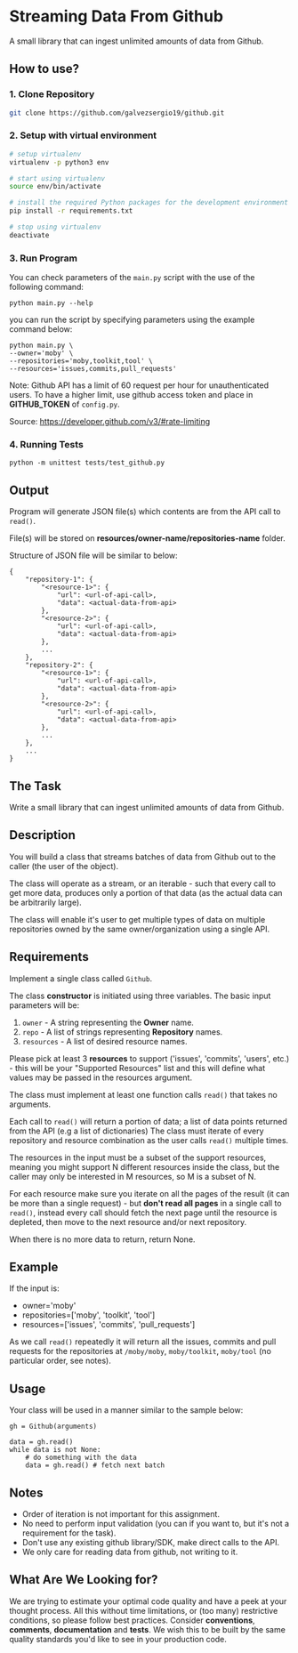 # Streaming Data From Github
A small library that can ingest unlimited amounts of data from Github.

## How to use?

### 1. Clone Repository
```bash
git clone https://github.com/galvezsergio19/github.git
```

### 2. Setup with virtual environment
```bash
# setup virtualenv
virtualenv -p python3 env

# start using virtualenv
source env/bin/activate

# install the required Python packages for the development environment
pip install -r requirements.txt

# stop using virtualenv
deactivate
```

### 3. Run Program

You can check parameters of the `main.py` script with the use of the following command:
```
python main.py --help
```

you can run the script by specifying parameters using the example command below:
```
python main.py \ 
--owner='moby' \
--repositories='moby,toolkit,tool' \
--resources='issues,commits,pull_requests'
```

Note: Github API has a limit of 60 request per hour for unauthenticated users.
To have a higher limit, use github access token and place in **GITHUB_TOKEN** of `config.py`.

Source:
https://developer.github.com/v3/#rate-limiting

### 4. Running Tests
```
python -m unittest tests/test_github.py
```

## Output
Program will generate JSON file(s) which contents are from the API call to `read()`.

File(s) will be stored on **resources/owner-name/repositories-name** folder. 

Structure of JSON file will be similar to below:

```
{
    "repository-1": {
        "<resource-1>": {
            "url": <url-of-api-call>,
            "data": <actual-data-from-api>
        },
        "<resource-2>": {
            "url": <url-of-api-call>,
            "data": <actual-data-from-api>
        },
        ...
    },
    "repository-2": {
        "<resource-1>": {
            "url": <url-of-api-call>,
            "data": <actual-data-from-api>
        },
        "<resource-2>": {
            "url": <url-of-api-call>,
            "data": <actual-data-from-api>
        },
        ...
    },
    ...
}
```


## The Task
Write a small library that can ingest unlimited amounts of data from Github.

## Description
You will build a class that streams batches of data from Github out to the caller (the user of the object). 

The class will operate as a stream, or an iterable - such that every call to get more data, produces only a portion of that data (as the actual data can be arbitrarily large).

The class will enable it's user to get multiple types of data on multiple repositories owned by the same owner/organization using a single API.

## Requirements

Implement a single class called `Github`.

The class **constructor** is initiated using three variables.
The basic input parameters will be:
 1. `owner` - A string representing the **Owner** name.
 2. `repo` - A list of strings representing **Repository** names.
 3. `resources` - A list of desired resource names.
 
Please pick at least 3 **resources** to support ('issues', 'commits', 'users', etc.) - this will be your "Supported Resources" list and this will define what values may be passed in the resources argument.

The class must implement at least one function calls `read()` that takes no arguments.

Each call to `read()` will return a portion of data; a list of data points returned from the API (e.g a list of dictionaries) 
The class must iterate of every repository and resource combination as the user calls `read()` multiple times.

The resources in the input must be a subset of the support resources, meaning you might support N different resources inside the class, but the caller may only be interested in M resources, so M is a subset of N. 

For each resource make sure you iterate on all the pages of the result (it can be more than a single request) - but **don't read all pages** in a single call to `read()`, instead every call should fetch the next page until the resource is depleted, then move to the next resource and/or next repository. 

When there is no more data to return, return None.

## Example 

If the input is:
 - owner='moby'
 - repositories=['moby', 'toolkit', 'tool']
 - resources=['issues', 'commits', 'pull_requests']
 
 As we call `read()` repeatedly it will return all the issues, commits and pull requests for the repositories at `/moby/moby`, `moby/toolkit`, `moby/tool` (no particular order, see notes). 

## Usage 

Your class will be used in a manner similar to the sample below:

```
gh = Github(arguments)

data = gh.read()
while data is not None:
    # do something with the data
    data = gh.read() # fetch next batch
```


## Notes 

- Order of iteration is not important for this assignment.
- No need to perform input validation (you can if you want to, but it's not a requirement for the task).
- Don't use any existing github library/SDK, make direct calls to the API.
- We only care for reading data from github, not writing to it.

## What Are We Looking for?

We are trying to estimate your optimal code quality and have a peek at your thought process. All this without time limitations, or (too many) restrictive conditions, so please follow best practices. Consider **conventions**, **comments**, **documentation** and **tests**. We wish this to be built by the same quality standards you'd like to see in your production code.
